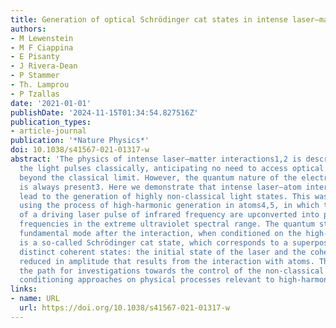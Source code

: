 ```yaml
---
title: Generation of optical Schrödinger cat states in intense laser–matter interactions
authors:
- M Lewenstein
- M F Ciappina
- E Pisanty
- J Rivera-Dean
- P Stammer
- Th. Lamprou
- P Tzallas
date: '2021-01-01'
publishDate: '2024-11-15T01:34:54.827516Z'
publication_types:
- article-journal
publication: '*Nature Physics*'
doi: 10.1038/s41567-021-01317-w
abstract: 'The physics of intense laser–matter interactions1,2 is described by treating
  the light pulses classically, anticipating no need to access optical measurements
  beyond the classical limit. However, the quantum nature of the electromagnetic fields
  is always present3. Here we demonstrate that intense laser–atom interactions may
  lead to the generation of highly non-classical light states. This was achieved by
  using the process of high-harmonic generation in atoms4,5, in which the photons
  of a driving laser pulse of infrared frequency are upconverted into photons of higher
  frequencies in the extreme ultraviolet spectral range. The quantum state of the
  fundamental mode after the interaction, when conditioned on the high-harmonic generation,
  is a so-called Schrödinger cat state, which corresponds to a superposition of two
  distinct coherent states: the initial state of the laser and the coherent state
  reduced in amplitude that results from the interaction with atoms. The results open
  the path for investigations towards the control of the non-classical states, exploiting
  conditioning approaches on physical processes relevant to high-harmonic generation.'
links:
- name: URL
  url: https://doi.org/10.1038/s41567-021-01317-w
---
```

